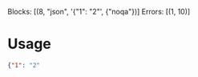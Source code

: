Blocks: [(8, "json", '{"1": "2"', {"noqa"})]
Errors: [(1, 10)]


# Usage

[//]: # (check-code-block: noqa)
```json
{"1": "2"
```
